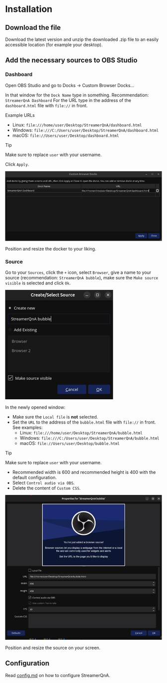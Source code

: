 # Installation
## Download the file
Download the latest version and unzip the downloaded .zip file to an easily accessible location (for example your desktop).

## Add the necessary sources to OBS Studio
### Dashboard
Open OBS Studio and go to Docks -> Custom Browser Docks...

In that window for the `Dock Name` type in something. Recommendation: `StreamerQnA Dashboard`
For the URL type in the address of the `dashboard.html` file with `file://` in front.

Example URLs
- Linux: `file:///home/user/Desktop/StreamerQnA/dashboard.html`
- Windows: `file:///C:/Users/user/Desktop/StreamerQnA/dashboard.html`
- macOS: `file://Users/user/Desktop/dashboard.html`
> [!TIP]
> Make sure to replace `user` with your username.

Click `Apply`.

![Screenshot of the custom dockers window](/screenshots/docker.png)

Position and resize the docker to your liking.

### Source
Go to your `Sources`, click the `+` icon, select `Browser`, give a name to your source (recommendation: `StreamerQnA bubble`), make sure the `Make source visible` is selected and click `Ok`.

![Screenshot of the add new browser source window](/screenshots/newBrowser.png)

In the newly opened window:
- Make sure the `Local file` is **not** selected.
- Set the `URL` to the address of the `bubble.html` file with `file://` in front. See examples:
  - Linux: `file:///home/user/Desktop/StreamerQnA/bubble.html`
  - Windows: `file:///C:/Users/user/Desktop/StreamerQnA/bubble.html`
  - macOS: `file://Users/user/Desktop/bubble.html`
> [!TIP]
> Make sure to replace `user` with your username.
- Recommended width is 600 and recommended height is 400 with the default configuration.
- Select `Control audio via OBS`.
- Delete the content of `Custom CSS`.

![Screenshot of the browser properties window](/screenshots/bubble.png)

Position and resize the source on your screen.

## Configuration
Read [config.md](/README/config.md) on how to configure StreamerQnA.